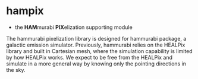 # hampix

- the **HAM**murabi **PIX**elization supporting module

The hammurabi pixelization library is designed for hammurabi package, 
a galactic emission simulator.
Previously, hammurabi relies on the HEALPix library and built in Cartesian mesh,
where the simulation capability is limited by how HEALPix works.
We expect to be free from the HEALPix and simulate in a more general way by
knowing only the pointing directions in the sky.
